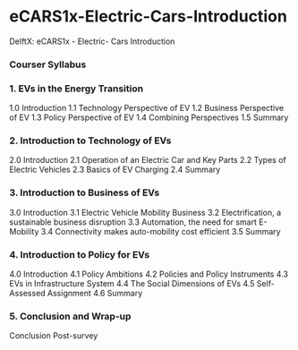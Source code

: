# eCARS1x-Electric-Cars-Introduction
DelftX: eCARS1x - Electric- Cars Introduction

### Courser Syllabus

### 1. EVs in the Energy Transition
  1.0 Introduction
  1.1 Technology Perspective of EV
  1.2 Business Perspective of EV
  1.3 Policy Perspective of EV
  1.4 Combining Perspectives
  1.5 Summary

### 2. Introduction to Technology of EVs
  2.0 Introduction
  2.1 Operation of an Electric Car and Key Parts
  2.2 Types of Electric Vehicles
  2.3 Basics of EV Charging
  2.4 Summary
  
### 3. Introduction to Business of EVs
  3.0 Introduction
  3.1 Electric Vehicle Mobility Business
  3.2 Electrification, a sustainable business disruption
  3.3 Automation, the need for smart E-Mobility
  3.4 Connectivity makes auto-mobility cost efficient
  3.5 Summary

### 4. Introduction to Policy for EVs
  4.0 Introduction
  4.1 Policy Ambitions
  4.2 Policies and Policy Instruments
  4.3 EVs in Infrastructure System
  4.4 The Social Dimensions of EVs
  4.5 Self-Assessed Assignment
  4.6 Summary
  
### 5. Conclusion and Wrap-up
  Conclusion
  Post-survey